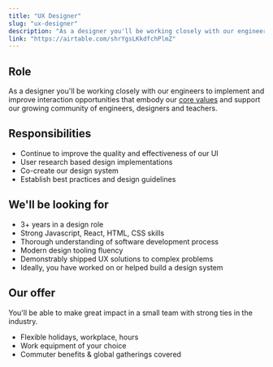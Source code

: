 ```yaml
---
title: "UX Designer"
slug: "ux-designer"
description: "As a designer you'll be working closely with our engineers to implement and improve interaction opportunities that embody our [core values](https://codesandbox.io/docs/#our-values) and support our growing community of engineers, designers and teachers."
link: "https://airtable.com/shrYgsLKkdfchPlmZ"
---
```


## Role

As a designer you'll be working closely with our engineers to implement and improve interaction opportunities that embody our [core values](https://codesandbox.io/docs/#our-values) and support our growing community of engineers, designers and teachers.

## Responsibilities

- Continue to improve the quality and effectiveness of our UI
- User research based design implementations
- Co-create our design system
- Establish best practices and design guidelines

## We'll be looking for

- 3+ years in a design role
- Strong Javascript, React, HTML, CSS skills
- Thorough understanding of software development process
- Modern design tooling fluency
- Demonstrably shipped UX solutions to complex problems
- Ideally, you have worked on or helped build a design system

## Our offer

You'll be able to make great impact in a small team with strong ties in the industry.

- Flexible holidays, workplace, hours
- Work equipment of your choice
- Commuter benefits & global gatherings covered
